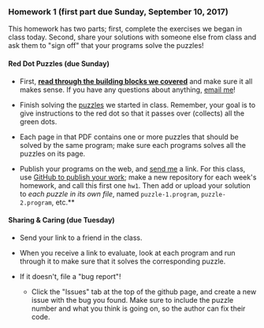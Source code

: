 ### Homework 1 (first part due Sunday, September 10, 2017)

This homework has two parts; first, complete the exercises we began in class today. Second, share your solutions with someone else from class and ask them to "sign off" that your programs solve the puzzles!

#### Red Dot Puzzles (due Sunday)

- First, [**read through the building blocks we covered**](../building-blocks-programs.md) and make sure it all makes sense. If you have any questions about anything, [email me](mailto:jzamfirescupereira@cca.edu)!

- Finish solving the [puzzles](../puzzle-sheets.pdf) we started in class. Remember, your goal is to give instructions to the red dot so that it passes over (collects) all the green dots.

- Each page in that PDF contains one or more puzzles that should be solved by the same program; make sure each programs solves all the puzzles on its page.

- Publish your programs on the web, and [send me](mailto:jzamfirescupereira@cca.edu) a link. For this class, use [GitHub to publish your work](http://github.com/zamfi/github-guide); make a new repository for each week's homework, and call this first one `hw1`. Then add or upload your solution to *each puzzle in its own file*, named `puzzle-1.program`, `puzzle-2.program`, etc.**

#### Sharing & Caring (due Tuesday)

- Send your link to a friend in the class.

- When you receive a link to evaluate, look at each program and run through it to make sure that it solves the corresponding puzzle.

- If it doesn't, file a "bug report"!

  - Click the "Issues" tab at the top of the github page, and create a new issue with the bug you found. Make sure to include the puzzle number and what you think is going on, so the author can fix their code.
